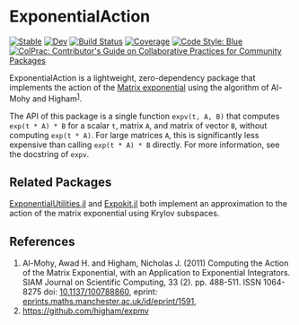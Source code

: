 # ExponentialAction

[![Stable](https://img.shields.io/badge/docs-stable-blue.svg)](https://sethaxen.github.io/ExponentialAction.jl/stable)
[![Dev](https://img.shields.io/badge/docs-dev-blue.svg)](https://sethaxen.github.io/ExponentialAction.jl/dev)
[![Build Status](https://github.com/sethaxen/ExponentialAction.jl/workflows/CI/badge.svg)](https://github.com/sethaxen/ExponentialAction.jl/actions)
[![Coverage](https://codecov.io/gh/sethaxen/ExponentialAction.jl/branch/master/graph/badge.svg)](https://codecov.io/gh/sethaxen/ExponentialAction.jl)
[![Code Style: Blue](https://img.shields.io/badge/code%20style-blue-4495d1.svg)](https://github.com/invenia/BlueStyle)
[![ColPrac: Contributor's Guide on Collaborative Practices for Community Packages](https://img.shields.io/badge/ColPrac-Contributor's%20Guide-blueviolet)](https://github.com/SciML/ColPrac)

ExponentialAction is a lightweight, zero-dependency package that implements the action of the [Matrix exponential](https://en.wikipedia.org/wiki/Matrix_exponential) using the algorithm of Al-Mohy and Higham<sup>[1](#references)</sup>.

The API of this package is a single function `expv(t, A, B)` that computes `exp(t * A) * B` for a scalar `t`, matrix `A`, and matrix of vector `B`, without computing `exp(t * A)`.
For large matrices `A`, this is significantly less expensive than calling `exp(t * A) * B` directly.
For more information, see the docstring of `expv`.

## Related Packages

[ExponentialUtilities.jl](https://github.com/SciML/ExponentialUtilities.jl) and [Expokit.jl](https://github.com/acroy/Expokit.jl) both implement an approximation to the action of the matrix exponential using Krylov subspaces.

## References

1. Al-Mohy, Awad H. and Higham, Nicholas J. (2011) Computing the Action of the Matrix Exponential, with an Application to Exponential Integrators. SIAM Journal on Scientific Computing, 33 (2). pp. 488-511. ISSN 1064-8275
   doi: [10.1137/100788860](https://doi.org/10.1137/100788860),
   eprint: [eprints.maths.manchester.ac.uk/id/eprint/1591](http://eprints.maths.manchester.ac.uk/id/eprint/1591),
2. https://github.com/higham/expmv
